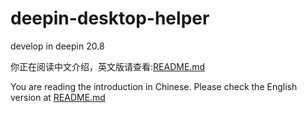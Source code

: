 # deepin-desktop-helper
develop in deepin 20.8

你正在阅读中文介绍，英文版请查看:[README.md](README.md)

You are reading the introduction in Chinese. Please check the English version at [README.md](README.md)


